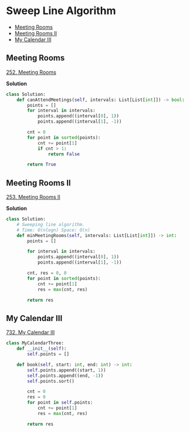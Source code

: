# Sweep Line Algorithm

- [Meeting Rooms](#meeting-rooms)
- [Meeting Rooms II](#meeting-rooms-ii)
- [My Calendar III](#my-calendar-iii)

## Meeting Rooms

[252. Meeting Rooms](https://leetcode.com/problems/meeting-rooms/)

**Solution**

```python
class Solution:
    def canAttendMeetings(self, intervals: List[List[int]]) -> bool:
        points = []
        for interval in intervals:
            points.append((interval[0], 1))
            points.append((interval[1], -1))

        cnt = 0
        for point in sorted(points):
            cnt += point[1]
            if cnt > 1:
                return False

        return True
```

## Meeting Rooms II

[253. Meeting Rooms II](https://leetcode.com/problems/meeting-rooms-ii/)

**Solution**

```python
class Solution:
    # Sweeping line algorithm.
    # Time: O(nlogn) Space: O(n)
    def minMeetingRooms(self, intervals: List[List[int]]) -> int:
        points = []

        for interval in intervals:
            points.append((interval[0], 1))
            points.append((interval[1], -1))

        cnt, res = 0, 0
        for point in sorted(points):
            cnt += point[1]
            res = max(cnt, res)

        return res
```

## My Calendar III

[732. My Calendar III](https://leetcode.com/problems/my-calendar-iii/)

```python
class MyCalendarThree:
    def __init__(self):
        self.points = []

    def book(self, start: int, end: int) -> int:
        self.points.append((start, 1))
        self.points.append((end, -1))
        self.points.sort()

        cnt = 0
        res = 0
        for point in self.points:
            cnt += point[1]
            res = max(cnt, res)

        return res
```
